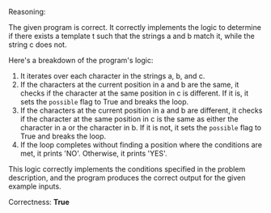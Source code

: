Reasoning: 

The given program is correct. It correctly implements the logic to determine if there exists a template t such that the strings a and b match it, while the string c does not.

Here's a breakdown of the program's logic:

1. It iterates over each character in the strings a, b, and c.
2. If the characters at the current position in a and b are the same, it checks if the character at the same position in c is different. If it is, it sets the `possible` flag to True and breaks the loop.
3. If the characters at the current position in a and b are different, it checks if the character at the same position in c is the same as either the character in a or the character in b. If it is not, it sets the `possible` flag to True and breaks the loop.
4. If the loop completes without finding a position where the conditions are met, it prints 'NO'. Otherwise, it prints 'YES'.

This logic correctly implements the conditions specified in the problem description, and the program produces the correct output for the given example inputs.

Correctness: **True**